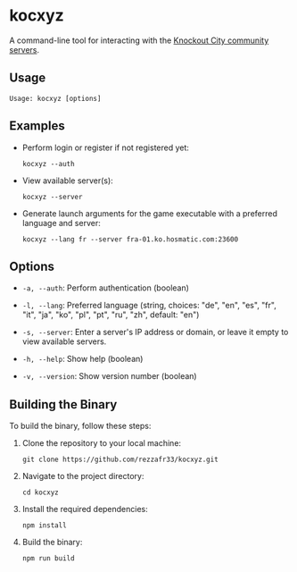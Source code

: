 # kocxyz

A command-line tool for interacting with the [Knockout City community servers](https://kocity.xyz).

## Usage

```shell
Usage: kocxyz [options]
```

## Examples

- Perform login or register if not registered yet:
  ```shell
  kocxyz --auth
  ```

- View available server(s):
  ```shell
  kocxyz --server
  ```

- Generate launch arguments for the game executable with a preferred language and server:
  ```shell
  kocxyz --lang fr --server fra-01.ko.hosmatic.com:23600
  ```

## Options

- `-a, --auth`: Perform authentication (boolean)

- `-l, --lang`: Preferred language (string, choices: "de", "en", "es", "fr", "it", "ja", "ko", "pl", "pt", "ru", "zh", default: "en")

- `-s, --server`: Enter a server's IP address or domain, or leave it empty to view available servers.

- `-h, --help`: Show help (boolean)

- `-v, --version`: Show version number (boolean)

## Building the Binary

To build the binary, follow these steps:

1. Clone the repository to your local machine:

   ```shell
   git clone https://github.com/rezzafr33/kocxyz.git
   ```

2. Navigate to the project directory:

   ```shell
   cd kocxyz
   ```

3. Install the required dependencies:

   ```shell
   npm install
   ```

4. Build the binary:

   ```shell
   npm run build
   ```
